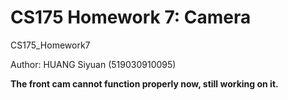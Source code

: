 # CS175 Homework 7: Camera
CS175_Homework7

Author: HUANG Siyuan (519030910095)

**The front cam cannot function properly now, still working on it.**
